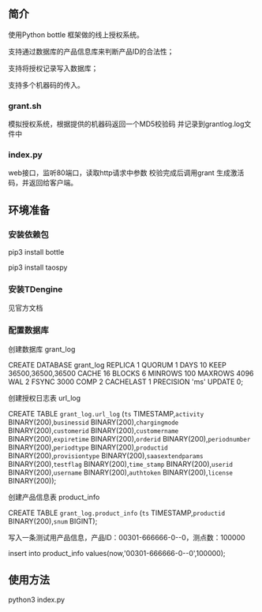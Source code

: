 ## 简介
使用Python bottle 框架做的线上授权系统。

支持通过数据库的产品信息库来判断产品ID的合法性；

支持将授权记录写入数据库；

支持多个机器码的传入。


### grant.sh
模拟授权系统，根据提供的机器码返回一个MD5校验码
并记录到grantlog.log文件中

### index.py
web接口，监听80端口，读取http请求中参数
校验完成后调用grant 生成激活码，并返回给客户端。

## 环境准备
### 安装依赖包
pip3 install bottle

pip3 install taospy

### 安装TDengine
见官方文档

### 配置数据库
创建数据库 grant_log

CREATE DATABASE grant_log REPLICA 1 QUORUM 1 DAYS 10 KEEP 36500,36500,36500 CACHE 16 BLOCKS 6 MINROWS 100 MAXROWS 4096 WAL 2 FSYNC 3000 COMP 2 CACHELAST 1 PRECISION 'ms' UPDATE 0;
 
创建授权日志表 url_log

CREATE TABLE `grant_log.url_log` (`ts` TIMESTAMP,`activity` BINARY(200),`businessid` BINARY(200),`chargingmode` BINARY(200),`customerid` BINARY(200),`customername` BINARY(200),`expiretime` BINARY(200),`orderid` BINARY(200),`periodnumber` BINARY(200),`periodtype` BINARY(200),`productid` BINARY(200),`provisiontype` BINARY(200),`saasextendparams` BINARY(200),`testflag` BINARY(200),`time_stamp` BINARY(200),`userid` BINARY(200),`username` BINARY(200),`authtoken` BINARY(200),`license` BINARY(200));

创建产品信息表 product_info

CREATE TABLE `grant_log.product_info` (`ts` TIMESTAMP,`productid` BINARY(200),`snum` BIGINT);

写入一条测试用产品信息，产品ID：00301-666666-0--0，测点数：100000

insert into product_info values(now,'00301-666666-0--0',100000);

## 使用方法
python3 index.py